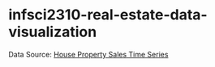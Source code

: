 # infsci2310-real-estate-data-visualization
Data Source: [House Property Sales Time Series](https://www.kaggle.com/datasets/htagholdings/property-sales/data)
